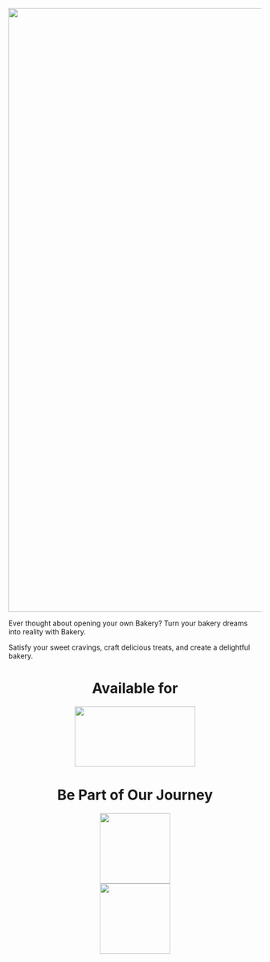 <p align="center"><img src="https://imgur.com/Z7l8ljo.png" width="1200"></p>

<p>Ever thought about opening your own Bakery? Turn your bakery dreams into reality with Bakery.</p>

<p>Satisfy your sweet cravings, craft delicious treats, and create a delightful bakery.</p>

<h1 align="center">Available for  <br></h1>
<p align="center"><img src="https://imgur.com/gREqi3m.png" width="240" height="120"></p>


<h1 align="center">Be Part of Our Journey<br></h1>
<p align="center"><a title="discord" href="https://discord.gg/Vqu6wYZwdZ"><img style="display: block; margin-left: auto; margin-right: auto;" src="https://1000logos.net/wp-content/uploads/2021/06/Discord-logo-2015.png" alt="" width="" height="140" /></a>
<a title="patreon" href="https://www.patreon.com/user?u=78595058"><img style="display: block; margin-left: auto; margin-right: auto;" src="https://cdn.icon-icons.com/icons2/2699/PNG/512/patreon_logo_icon_170869.png" alt="" width="" height="140" /></a></p>






